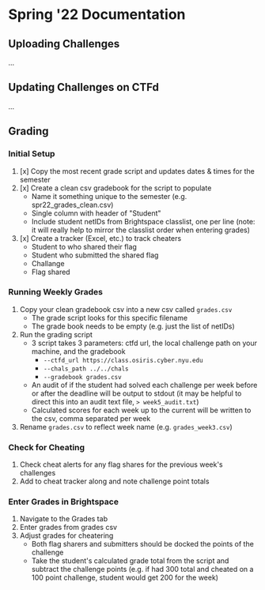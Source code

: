 # Spring '22 Documentation

## Uploading Challenges
...

## Updating Challenges on CTFd
...

## Grading

### Initial Setup

1. [x] Copy the most recent grade script and updates dates & times for the semester
2. [x] Create a clean csv gradebook for the script to populate
    - Name it something unique to the semester (e.g. spr22_grades_clean.csv)
    - Single column with header of "Student"
    - Include student netIDs from Brightspace classlist, one per line (note: it will really help to mirror the classlist order when entering grades)
3. [x] Create a tracker (Excel, etc.) to track cheaters
    - Student to who shared their flag
    - Student who submitted the shared flag
    - Challange
    - Flag shared

### Running Weekly Grades

1. Copy your clean gradebook csv into a new csv called `grades.csv`
    - The grade script looks for this specific filename
    - The grade book needs to be empty (e.g. just the list of netIDs)
2. Run the grading script
    - 3 script takes 3 parameters: ctfd url, the local challenge path on your machine, and the gradebook
        - `--ctfd_url https://class.osiris.cyber.nyu.edu` 
        - `--chals_path ../../chals`
        - `--gradebook grades.csv`
    - An audit of if the student had solved each challenge per week before or after the deadline will be output to stdout (it may be helpful to direct this into an audit text file, `> week5_audit.txt`)
    - Calculated scores for each week up to the current will be written to the csv, comma separated per week
3. Rename `grades.csv` to reflect week name (e.g. `grades_week3.csv`)

### Check for Cheating

1. Check cheat alerts for any flag shares for the previous week's challenges
2. Add to cheat tracker along and note challenge point totals

### Enter Grades in Brightspace

1. Navigate to the Grades tab
2. Enter grades from grades csv
3. Adjust grades for cheatering
    - Both flag sharers and submitters should be docked the points of the challenge
    - Take the student's calculated grade total from the script and subtract the challenge points (e.g. if had 300 total and cheated on a 100 point challenge, student would get 200 for the week) 